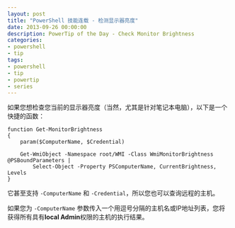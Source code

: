 ```yaml
---
layout: post
title: "PowerShell 技能连载 - 检测显示器亮度"
date: 2013-09-26 00:00:00
description: PowerTip of the Day - Check Monitor Brightness
categories:
- powershell
- tip
tags:
- powershell
- tip
- powertip
- series
---
```

如果您想检查您当前的显示器亮度（当然，尤其是针对笔记本电脑），以下是一个快捷的函数：

	function Get-MonitorBrightness
	{
	    param($ComputerName, $Credential)
	
	    Get-WmiObject -Namespace root/WMI -Class WmiMonitorBrightness @PSBoundParameters | 
	        Select-Object -Property PSComputerName, CurrentBrightness, Levels
	}

它甚至支持 `-ComputerName` 和 `-Credential`，所以您也可以查询远程的主机。

如果您为 `-ComputerName` 参数传入一个用逗号分隔的主机名或IP地址列表，您将获得所有具有**local Admin**权限的主机的执行结果。

<!--本文国际来源：[Check Monitor Brightness](http://community.idera.com/powershell/powertips/b/tips/posts/check-monitor-brightness)-->
